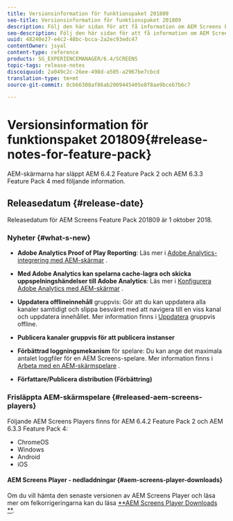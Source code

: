```yaml
---
title: Versionsinformation för funktionspaket 201809
seo-title: Versionsinformation för funktionspaket 201809
description: Följ den här sidan för att få information om AEM Screens Feature Pack 201809 släppt den 1 oktober 2018.
seo-description: Följ den här sidan för att få information om AEM Screens Feature Pack 201809 släppt den 1 oktober 2018.
uuid: 48240e27-e4c2-48bc-bcca-2a2ec93edc47
contentOwner: jsyal
content-type: reference
products: SG_EXPERIENCEMANAGER/6.4/SCREENS
topic-tags: release-notes
discoiquuid: 2a049c2c-26ee-498d-a505-a2967be7cbcd
translation-type: tm+mt
source-git-commit: 8cb66308af86ab2009445405e8f8ae9bceb7b6c7

---
```



# Versionsinformation för funktionspaket 201809{#release-notes-for-feature-pack}

AEM-skärmarna har släppt AEM 6.4.2 Feature Pack 2 och AEM 6.3.3 Feature Pack 4 med följande information.

## Releasedatum {#release-date}

Releasedatum för AEM Screens Feature Pack 201809 är 1 oktober 2018.

### Nyheter {#what-s-new}

* **Adobe Analytics Proof of Play Reporting**: Läs mer i [Adobe Analytics-integrering med AEM-skärmar](/help/screens/adobe-analytics-integration-aem-screens.md) .

* **Med Adobe Analytics kan spelarna cache-lagra och skicka uppspelningshändelser till Adobe Analytics**: Läs mer i [Konfigurera Adobe Analytics med AEM-skärmar](/help/screens/configuring-adobe-analytics-aem-screens.md) .

* **Uppdatera offlineinnehåll** gruppvis: Gör att du kan uppdatera alla kanaler samtidigt och slippa besväret med att navigera till en viss kanal och uppdatera innehållet. Mer information finns i [Uppdatera](/help/screens/bulk-offline-update.md) gruppvis offline.

* **Publicera kanaler gruppvis för att publicera instanser**
* **Förbättrad loggningsmekanism** för spelare: Du kan ange det maximala antalet loggfiler för en AEM Screens-spelare. Mer information finns i [Arbeta med en AEM-skärmspelare](/help/screens/working-with-screens-player.md) .

* **Författare/Publicera distribution (Förbättring)**

### Frisläppta AEM-skärmspelare {#released-aem-screens-players}

Följande AEM Screens Players finns för AEM 6.4.2 Feature Pack 2 och AEM 6.3.3 Feature Pack 4:

* ChromeOS
* Windows
* Android
* iOS

#### AEM Screens Player - nedladdningar {#aem-screens-player-downloads}

Om du vill hämta den senaste versionen av AEM Screens Player och läsa mer om felkorrigeringarna kan du läsa [**AEM Screens Player Downloads **](https://download.macromedia.com/screens/).
